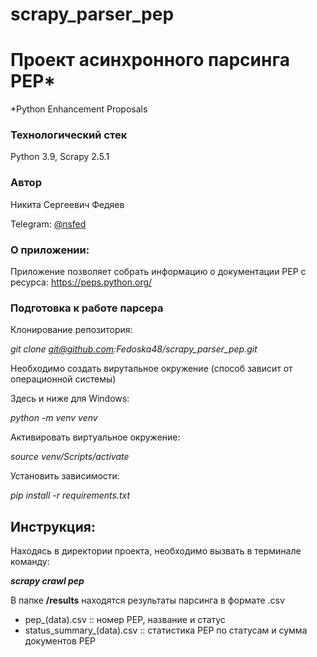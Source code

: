 # scrapy_parser_pep
# Проект асинхронного парсинга PEP*
*Python Enhancement Proposals

### Технологический стек

Python 3.9, Scrapy 2.5.1

### Автор

Никита Сергеевич Федяев

Telegram: [@nsfed](https://t.me/nsfed)

### О приложении:

Приложение позволяет собрать информацию о документации PEP с ресурса: https://peps.python.org/

### Подготовка к работе парсера

Клонирование репозитория:

*git clone git@github.com:Fedoska48/scrapy_parser_pep.git*

Необходимо создать вирутальное окружение (способ зависит от операционной системы)

Здесь и ниже для Windows:

*python -m venv venv*

Активировать виртуальное окружение:

*source venv/Scripts/activate*

Установить зависимости:

*pip install -r requirements.txt*

## Инструкция:

Находясь в директории проекта, необходимо вызвать в терминале команду:

***scrapy crawl pep***

В папке **/results** находятся результаты парсинга в формате .csv

- pep_(data).csv :: номер PEP, название и статус
- status_summary_(data).csv :: статистика PEP по статусам и сумма документов PEP
